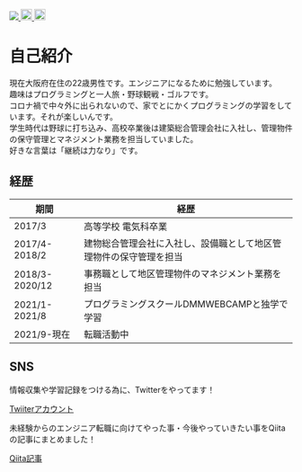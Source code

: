 <p align="left"> 
  <a href="https://github.com/siryu-saito">
    <img src="https://komarev.com/ghpvc/?username=siryu-saito"/>
  </a>
  <a href="https://twitter.com/ryuryu0213ww">
    <img height="20" src="https://img.shields.io/twitter/follow/ryuryu0213ww?label=Twitter&logo=twitter&style=flat" />
  </a>
  <a href="https://qiita.com/ryuryu0213ww">
    <img height="20" src="https://qiita-badge.apiapi.app/s/ryuryu0213ww/posts.svg" />
  </a>
</p>

# 自己紹介

現在大阪府在住の22歳男性です。エンジニアになるために勉強しています。  
趣味はプログラミングと一人旅・野球観戦・ゴルフです。  
コロナ禍で中々外に出られないので、家でとにかくプログラミングの学習をしています。それが楽しいんです。  
学生時代は野球に打ち込み、高校卒業後は建築総合管理会社に入社し、管理物件の保守管理とマネジメント業務を担当していました。  
好きな言葉は「継続は力なり」です。

## 経歴

| 期間 | 経歴 |
----|----
| 2017/3 | 高等学校 電気科卒業 |
| 2017/4-2018/2  | 建物総合管理会社に入社し、設備職として地区管理物件の保守管理を担当 |
| 2018/3-2020/12 | 事務職として地区管理物件のマネジメント業務を担当 |
| 2021/1-2021/8 | プログラミングスクールDMMWEBCAMPと独学で学習 |
| 2021/9-現在 | 転職活動中 |

## SNS

情報収集や学習記録をつける為に、Twitterをやってます！

[Twiiterアカウント](https://twitter.com/ryuryu0213ww)

未経験からのエンジニア転職に向けてやった事・今後やっていきたい事をQiitaの記事にまとめました！

[Qiita記事](https://qiita.com/ryuryu0213ww/items/29caea197b4fad625c8c)

